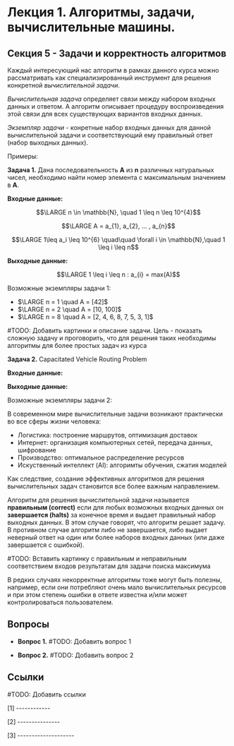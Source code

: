 # Лекция 1.  Алгоритмы, задачи, вычислительные машины.

## Секция 5 -  Задачи и корректность алгоритмов

Каждый интересующий нас алгоритм в рамках данного курса можно рассматривать как специализированный инструмент для решения конкретной *вычислительной задачи*.

*Вычислительная задача* определяет связи между набором входных данных и ответом. А алгоритм описывает процедуру воспроизведения этой связи для всех существующих вариантов входных данных.

*Экземпляр задачи* - конретные набор входных данных для данной вычислительной задачи и соответствующий ему правильный ответ (набор выходных данных).

Примеры:

**Задача 1.**  Дана последовательность **A** из **n** различных натуральных чисел, необходимо найти номер элемента с максимальным значением в **A**.

**Входные данные:**

$$\LARGE n \in \mathbb{N}, \quad 1 \leq n \leq 10^{4}$$

$$\LARGE A = a_{1}, a_{2}, ... , a_{n}$$

$$\LARGE 1\leq a_i \leq 10^{6} \quad\quad \forall i \in \mathbb{N},\quad 1 \leq i \leq n$$

**Выходные данные:**

$$\LARGE 1 \leq i \leq n : a_{i} = max(A)$$

Возможные экземпляры задачи 1:

- $\LARGE n = 1 \quad A = [42]$
- $\LARGE n = 2 \quad A = [10, 100]$
- $\LARGE n = 8 \quad A = [2, 4, 6, 8, 7, 5, 3, 1]$

#TODO: Добавить картинки и описание задачи. Цель - показать сложную задачу и проговорить, что для решения таких необходимы алгоритмы для более простых задач из курса

**Задача 2.**  Capacitated Vehicle Routing Problem

**Входные данные:** 

**Выходные данные:**

Возможные экземпляры задачи 2:

В современном мире вычислительные задачи возникают практически во все сферы жизни человека:

- Логистика:  построение маршрутов, оптимизация доставок
- Интернет: организация компьютерных сетей, передача данных, шифрование
- Производство: оптимальное распределение ресурсов
- Искуственный интеллект (AI): алгоримты обучения, сжатия моделей

Как следствие, создание эффективных алгоритмов для решения вычислительных задач становится все более важным направлением.

Алгоритм для решения вычислительной задачи называется **правильным (correct)** если для любых возможных входных данных он **завершается (halts)** за конечное время и выдает правильный набор выходных данных. В этом случае говорят, что алгоритм решает задачу. В противном случае алгоритм либо не завершается, либо выдает неверный ответ на один или более наборов входных данных (или даже завершается с ошибкой).

#TODO: Вставить картинку с правильным и неправильным соответствием входов результатам для задачи поиска максимума

В редких случаях некорректные алгоритмы тоже могут быть полезны, например, если они потребляют очень мало вычислительных ресурсов и при этом степень ошибки в ответе известна и/или может контролироваться пользователем.

## Вопросы

- **Вопрос 1.** #TODO: Добавить вопрос 1

- **Вопрос 2.** #TODO: Добавить вопрос 2
 
  
## Ссылки

#TODO: Добавить ссылки

[1] ------------

[2] ---------------

[3] --------------------